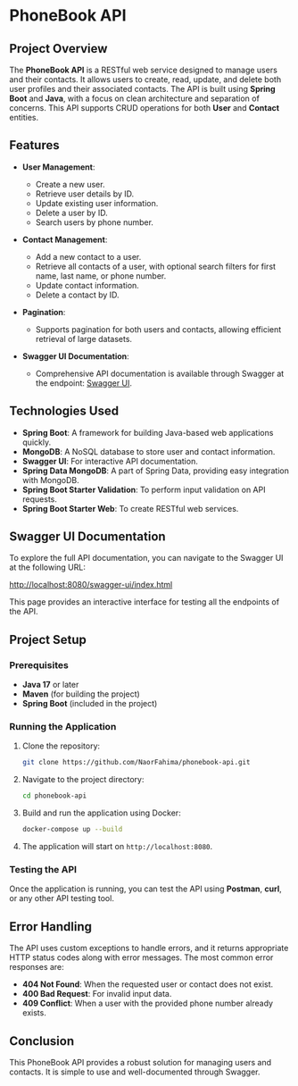 # PhoneBook API

## Project Overview

The **PhoneBook API** is a RESTful web service designed to manage users and their contacts. It allows users to create, read, update, and delete both user profiles and their associated contacts. The API is built using **Spring Boot** and **Java**, with a focus on clean architecture and separation of concerns. This API supports CRUD operations for both **User** and **Contact** entities.

## Features

- **User Management**:
    - Create a new user.
    - Retrieve user details by ID.
    - Update existing user information.
    - Delete a user by ID.
    - Search users by phone number.

- **Contact Management**:
    - Add a new contact to a user.
    - Retrieve all contacts of a user, with optional search filters for first name, last name, or phone number.
    - Update contact information.
    - Delete a contact by ID.

- **Pagination**:
    - Supports pagination for both users and contacts, allowing efficient retrieval of large datasets.


- **Swagger UI Documentation**:
    - Comprehensive API documentation is available through Swagger at the endpoint: [Swagger UI](http://localhost:8080/swagger-ui/index.html).

## Technologies Used

- **Spring Boot**: A framework for building Java-based web applications quickly.
- **MongoDB**: A NoSQL database to store user and contact information.
- **Swagger UI**: For interactive API documentation.
- **Spring Data MongoDB**: A part of Spring Data, providing easy integration with MongoDB.
- **Spring Boot Starter Validation**: To perform input validation on API requests.
- **Spring Boot Starter Web**: To create RESTful web services.


## Swagger UI Documentation

To explore the full API documentation, you can navigate to the Swagger UI at the following URL:

[http://localhost:8080/swagger-ui/index.html](http://localhost:8080/swagger-ui/index.html)

This page provides an interactive interface for testing all the endpoints of the API.

## Project Setup

### Prerequisites

- **Java 17** or later
- **Maven** (for building the project)
- **Spring Boot** (included in the project)

### Running the Application

1. Clone the repository:
   ```bash
   git clone https://github.com/NaorFahima/phonebook-api.git
   ```

2. Navigate to the project directory:
   ```bash
   cd phonebook-api
   ```

3. Build and run the application using Docker:
   ```bash
   docker-compose up --build
   ```

4. The application will start on `http://localhost:8080`.

### Testing the API

Once the application is running, you can test the API using **Postman**, **curl**, or any other API testing tool.

## Error Handling

The API uses custom exceptions to handle errors, and it returns appropriate HTTP status codes along with error messages. The most common error responses are:

- **404 Not Found**: When the requested user or contact does not exist.
- **400 Bad Request**: For invalid input data.
- **409 Conflict**: When a user with the provided phone number already exists.

## Conclusion

This PhoneBook API provides a robust solution for managing users and contacts. It is simple to use and well-documented through Swagger.
